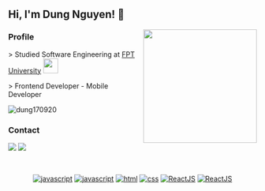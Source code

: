 <h2> Hi, I'm Dung Nguyen! 👋</h2>
<img align='right' src="https://media.giphy.com/media/ieyl9zmCjO4b4t6qoY/giphy.gif" width="230">

### Profile
<p> > Studied Software Engineering at <a href="https://hcmuni.fpt.edu.vn/">FPT University</a> <img src="https://media.giphy.com/media/fYSnHlufseco8Fh93Z/giphy.gif" width="30"></p>
<p> > Frontend Developer - Mobile Developer</p>
<img src="https://komarev.com/ghpvc/?username=dung170920" alt="dung170920" />

### Contact
[![](https://img.shields.io/badge/Facebook-NguyenDung-%231877F2)](https://www.facebook.com/profile.php?id=100052504742756)
[![](https://img.shields.io/badge/Gmail-dungnguyen09172000%40gmail.com-red)](mailto:dungnguyen09172000@gmail.com)

<br>
<p align="center">
<a href="https://github.com/dung170920"><img src="https://img.shields.io/badge/JS-f5f542.svg?style=for-the-badge&logo=javascript&logoColor=f5f542&labelColor=ffffff" alt="javascript"></a>
<a href="https://github.com/dung170920"><img src="https://img.shields.io/badge/TS-blue.svg?style=for-the-badge&logo=typescript&logoColor=blue&labelColor=ffffff" alt="javascript"></a>
<a href="https://github.com/dung170920"><img src="https://img.shields.io/badge/HTML-orange.svg?style=for-the-badge&logo=html5&logoColor=orange&labelColor=ffffff" alt="html"></a>
<a href="https://github.com/dung170920"><img src="https://img.shields.io/badge/CSS-3aabe8.svg?style=for-the-badge&logo=css3&logoColor=3aabe8&labelColor=ffffff" alt="css"></a>
<a href="https://github.com/dung170920"><img src="https://img.shields.io/badge/ReactJS-61DAFB.svg?style=for-the-badge&logo=React&logoColor=61DAFB&labelColor=ffffff" alt="ReactJS"></a>
<a href="https://github.com/dung170920"><img src="https://img.shields.io/badge/Flutter-02569B.svg?style=for-the-badge&logo=Flutter&logoColor=02569B&labelColor=ffffff" alt="ReactJS"></a>
</p><br>
